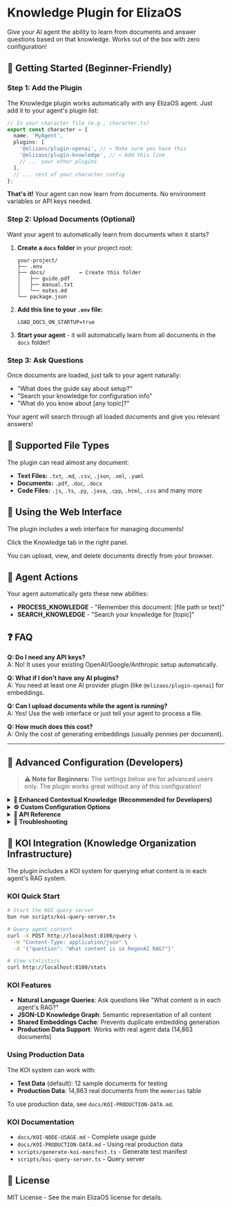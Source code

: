 # Knowledge Plugin for ElizaOS

Give your AI agent the ability to learn from documents and answer questions based on that knowledge. Works out of the box with zero configuration!

## 🚀 Getting Started (Beginner-Friendly)

### Step 1: Add the Plugin

The Knowledge plugin works automatically with any ElizaOS agent. Just add it to your agent's plugin list:

```typescript
// In your character file (e.g., character.ts)
export const character = {
  name: 'MyAgent',
  plugins: [
    '@elizaos/plugin-openai', // ← Make sure you have this
    '@elizaos/plugin-knowledge', // ← Add this line
    // ... your other plugins
  ],
  // ... rest of your character config
};
```

**That's it!** Your agent can now learn from documents. No environment variables or API keys needed.

### Step 2: Upload Documents (Optional)

Want your agent to automatically learn from documents when it starts?

1. **Create a `docs` folder** in your project root:

   ```
   your-project/
   ├── .env
   ├── docs/           ← Create this folder
   │   ├── guide.pdf
   │   ├── manual.txt
   │   └── notes.md
   └── package.json
   ```

2. **Add this line to your `.env` file:**

   ```env
   LOAD_DOCS_ON_STARTUP=true
   ```

3. **Start your agent** - it will automatically learn from all documents in the `docs` folder!

### Step 3: Ask Questions

Once documents are loaded, just talk to your agent naturally:

- "What does the guide say about setup?"
- "Search your knowledge for configuration info"
- "What do you know about [any topic]?"

Your agent will search through all loaded documents and give you relevant answers!

## 📁 Supported File Types

The plugin can read almost any document:

- **Text Files:** `.txt`, `.md`, `.csv`, `.json`, `.xml`, `.yaml`
- **Documents:** `.pdf`, `.doc`, `.docx`
- **Code Files:** `.js`, `.ts`, `.py`, `.java`, `.cpp`, `.html`, `.css` and many more

## 💬 Using the Web Interface

The plugin includes a web interface for managing documents!

Click the Knowledge tab in the right panel.

You can upload, view, and delete documents directly from your browser.

## 🎯 Agent Actions

Your agent automatically gets these new abilities:

- **PROCESS_KNOWLEDGE** - "Remember this document: [file path or text]"
- **SEARCH_KNOWLEDGE** - "Search your knowledge for [topic]"

## ❓ FAQ

**Q: Do I need any API keys?**  
A: No! It uses your existing OpenAI/Google/Anthropic setup automatically.

**Q: What if I don't have any AI plugins?**  
A: You need at least one AI provider plugin (like `@elizaos/plugin-openai`) for embeddings.

**Q: Can I upload documents while the agent is running?**  
A: Yes! Use the web interface or just tell your agent to process a file.

**Q: How much does this cost?**  
A: Only the cost of generating embeddings (usually pennies per document).

---

## 🔧 Advanced Configuration (Developers)

> **⚠️ Note for Beginners:** The settings below are for advanced users only. The plugin works great without any of this configuration!

<details>
<summary><strong>🚀 Enhanced Contextual Knowledge (Recommended for Developers)</strong></summary>

For significantly better understanding of complex documents, enable contextual embeddings with caching:

```env
# Enable enhanced contextual understanding
CTX_KNOWLEDGE_ENABLED=true

# Use OpenRouter with Claude for best results + 90% cost savings via caching
TEXT_PROVIDER=openrouter
TEXT_MODEL=anthropic/claude-3.5-sonnet
OPENROUTER_API_KEY=your-openrouter-api-key
```

**Benefits:**

- 📈 **Better Understanding:** Chunks include surrounding context
- 💰 **90% Cost Reduction:** Document caching reduces repeated processing costs
- 🎯 **Improved Accuracy:** More relevant search results

**Best Models for Contextual Mode:**

- `anthropic/claude-3.5-sonnet` (recommended)
- `google/gemini-2.5-flash` (fast + cheap)
- `anthropic/claude-3.5-haiku` (budget option)

</details>

<details>
<summary><strong>⚙️ Custom Configuration Options</strong></summary>

### Document Loading

```env
LOAD_DOCS_ON_STARTUP=true          # Auto-load from docs folder
KNOWLEDGE_PATH=/custom/path        # Custom document path (default: ./docs)
```

### Embedding Configuration

```env
# Only needed if you're not using a standard AI plugin
EMBEDDING_PROVIDER=openai          # openai | google
TEXT_EMBEDDING_MODEL=text-embedding-3-small
EMBEDDING_DIMENSION=1536           # Vector dimension
```

### Text Generation (for Contextual Mode)

```env
TEXT_PROVIDER=openrouter           # openai | anthropic | openrouter | google
TEXT_MODEL=anthropic/claude-3.5-sonnet
```

### API Keys (as needed)

```env
OPENAI_API_KEY=sk-...
ANTHROPIC_API_KEY=sk-ant-...
OPENROUTER_API_KEY=sk-or-...
GOOGLE_API_KEY=your-key
```

### Performance Tuning

```env
MAX_CONCURRENT_REQUESTS=30         # Parallel processing limit
REQUESTS_PER_MINUTE=60             # Rate limiting
TOKENS_PER_MINUTE=150000           # Token rate limiting
MAX_INPUT_TOKENS=4000              # Chunk size limit
MAX_OUTPUT_TOKENS=4096             # Response size limit
```

</details>

<details>
<summary><strong>🔌 API Reference</strong></summary>

### HTTP Endpoints

- `POST /api/agents/{agentId}/plugins/knowledge/documents` - Upload documents
- `GET /api/agents/{agentId}/plugins/knowledge/documents` - List all documents
- `GET /api/agents/{agentId}/plugins/knowledge/documents/{id}` - Get specific document
- `DELETE /api/agents/{agentId}/plugins/knowledge/documents/{id}` - Delete document
- `GET /api/agents/{agentId}/plugins/knowledge/display` - Web interface

### Programmatic Usage

```typescript
import { KnowledgeService } from '@elizaos/plugin-knowledge';

// Add knowledge programmatically
const result = await knowledgeService.addKnowledge({
  clientDocumentId: 'unique-doc-id',
  content: documentContent, // Base64 for PDFs, plain text for others
  contentType: 'application/pdf',
  originalFilename: 'document.pdf',
  worldId: runtime.worldId,
  roomId: runtime.roomId,
  entityId: runtime.entityId,
  metadata: {
    // Optional
    source: 'upload',
    author: 'John Doe',
  },
});

// Search knowledge
const searchResults = await knowledgeService.searchKnowledge({
  query: 'quantum computing',
  agentId: runtime.agentId,
  limit: 10,
});
```

</details>

<details>
<summary><strong>🐛 Troubleshooting</strong></summary>

### Common Issues

**"Knowledge plugin failed to initialize"**

- Make sure you have an AI provider plugin (openai, google-genai, etc.)
- Check that your AI provider has valid API keys

**"Documents not loading automatically"**

- Verify `LOAD_DOCS_ON_STARTUP=true` in your `.env` file
- Check that the `docs` folder exists in your project root
- Make sure files are readable and in supported formats

**"Search returns no results"**

- Documents need to be processed first (wait for startup to complete)
- Try simpler search terms
- Check that documents actually contain the content you're searching for

**"Out of memory errors"**

- Reduce `MAX_CONCURRENT_REQUESTS` to 10-15
- Process smaller documents or fewer documents at once
- Increase Node.js memory limit: `node --max-old-space-size=4096`

### Performance Tips

- **Smaller chunks = better search precision** (but more tokens used)
- **Contextual mode = better understanding** (but slower processing)
- **Batch document uploads** rather than one-by-one for better performance

</details>

## 🌿 KOI Integration (Knowledge Organization Infrastructure)

The plugin includes a KOI system for querying what content is in each agent's RAG system.

### KOI Quick Start

```bash
# Start the KOI query server
bun run scripts/koi-query-server.ts

# Query agent content
curl -X POST http://localhost:8100/query \
  -H "Content-Type: application/json" \
  -d '{"question": "What content is in RegenAI RAG?"}'

# View statistics
curl http://localhost:8100/stats
```

### KOI Features

- **Natural Language Queries**: Ask questions like "What content is in each agent's RAG?"
- **JSON-LD Knowledge Graph**: Semantic representation of all content
- **Shared Embeddings Cache**: Prevents duplicate embedding generation
- **Production Data Support**: Works with real agent data (14,863 documents)

### Using Production Data

The KOI system can work with:
- **Test Data** (default): 12 sample documents for testing
- **Production Data**: 14,863 real documents from the `memories` table

To use production data, see `docs/KOI-PRODUCTION-DATA.md`.

### KOI Documentation

- `docs/KOI-NODE-USAGE.md` - Complete usage guide
- `docs/KOI-PRODUCTION-DATA.md` - Using real production data
- `scripts/generate-koi-manifest.ts` - Generate test manifest
- `scripts/koi-query-server.ts` - Query server

## 📝 License

MIT License - See the main ElizaOS license for details.
